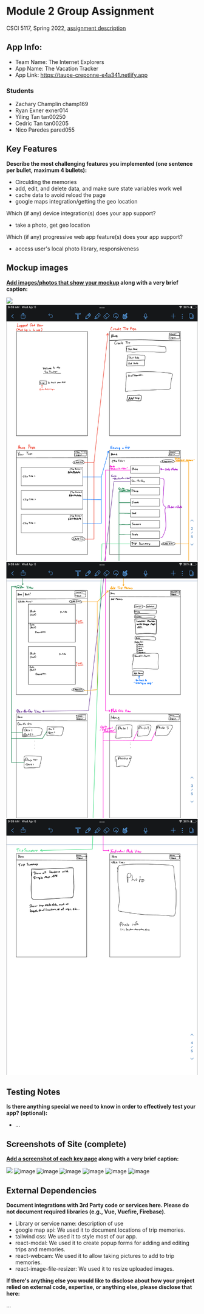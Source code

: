 # Module 2 Group Assignment

CSCI 5117, Spring 2022, [assignment description](https://canvas.umn.edu/courses/355584/pages/project-2)

## App Info:

* Team Name: The Internet Explorers
* App Name: The Vacation Tracker
* App Link: <https://taupe-creponne-e4a341.netlify.app>

### Students

* Zachary Champlin champ169
* Ryan Exner exner014
* Yiling Tan tan00250
* Cedric Tan tan00205
* Nico Paredes pared055


## Key Features

**Describe the most challenging features you implemented
(one sentence per bullet, maximum 4 bullets):**

* Circulding the memories
* add, edit, and delete data, and make sure state variables work well
* cache data to avoid reload the page
* google maps integration/getting the geo location


Which (if any) device integration(s) does your app support?

* take a photo, get geo location

Which (if any) progressive web app feature(s) does your app support?

* access user's local photo library, responsiveness



## Mockup images

**[Add images/photos that show your mockup](https://stackoverflow.com/questions/10189356/how-to-add-screenshot-to-readmes-in-github-repository) along with a very brief caption:**

![](https://media.giphy.com/media/26ufnwz3wDUli7GU0/giphy.gif)
![](mockup_images/p2_mockup_1.PNG?raw=true)
![](mockup_images/p2_mockup_2.PNG?raw=true)
![](mockup_images/p2_mockup_3.PNG?raw=true)


## Testing Notes

**Is there anything special we need to know in order to effectively test your app? (optional):**

* ...



## Screenshots of Site (complete)

**[Add a screenshot of each key page](https://stackoverflow.com/questions/10189356/how-to-add-screenshot-to-readmes-in-github-repository)
along with a very brief caption:**

![](https://media.giphy.com/media/o0vwzuFwCGAFO/giphy.gif)
![image](https://user-images.githubusercontent.com/123017829/235562917-c50cc965-c280-44c6-8d61-cf6e1d8a5488.png)
![image](https://user-images.githubusercontent.com/123017829/235562963-6206c2fa-762e-4e4b-ae5f-dde60f1c4aa5.png)
![image](https://user-images.githubusercontent.com/123017829/235563087-169d24e0-9f8d-463b-aea8-f277d60ab829.png)
![image](https://user-images.githubusercontent.com/123017829/235563170-af4210e7-2af0-4928-b9db-5b89569d81ff.png)
![image](https://user-images.githubusercontent.com/123017829/235563214-2a755f5b-b060-4151-b691-48f969a19a75.png)
![image](https://user-images.githubusercontent.com/123017829/235563253-8c27c04a-9e0e-4c92-b685-b7b2cd71c957.png)



## External Dependencies

**Document integrations with 3rd Party code or services here.
Please do not document required libraries (e.g., Vue, Vuefire, Firebase).**

* Library or service name: description of use
* google map api: We used it to document locations of trip memories.
* tailwind css: We used it to style most of our app.
* react-modal: We used it to create popup forms for adding and editing trips and memories.
* react-webcam: We used it to allow taking pictures to add to trip memories.
* react-image-file-resizer: We used it to resize uploaded images.

**If there's anything else you would like to disclose about how your project
relied on external code, expertise, or anything else, please disclose that
here:**

...
